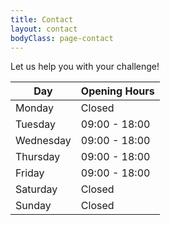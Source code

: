 ```yaml
---
title: Contact
layout: contact
bodyClass: page-contact
---
```


Let us help you with your challenge!

| Day       | Opening Hours   |
| --------- | --------------- |
| Monday    | Closed          |
| Tuesday   | 09:00 - 18:00   |
| Wednesday | 09:00 - 18:00   |
| Thursday  | 09:00 - 18:00   |
| Friday    | 09:00 - 18:00   |
| Saturday  | Closed          |
| Sunday    | Closed          |
